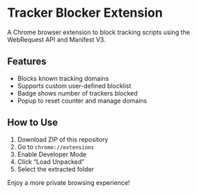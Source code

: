 # Tracker Blocker Extension

A Chrome browser extension to block tracking scripts using the WebRequest API and Manifest V3.

## Features
- Blocks known tracking domains
- Supports custom user-defined blocklist
- Badge shows number of trackers blocked
- Popup to reset counter and manage domains

## How to Use
1. Download ZIP of this repository
2. Go to `chrome://extensions`
3. Enable Developer Mode
4. Click “Load Unpacked”
5. Select the extracted folder

Enjoy a more private browsing experience!
